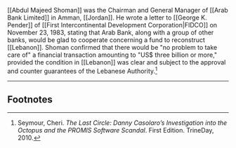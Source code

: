 [[Abdul Majeed Shoman]] was the Chairman and General Manager of [[Arab Bank Limited]] in Amman, [[Jordan]]. He wrote a letter to [[George K. Pender]] of [[First Intercontinental Development Corporation|FIDCO]] on November 23, 1983, stating that Arab Bank, along with a group of other banks, would be glad to cooperate concerning a fund to reconstruct [[Lebanon]]. Shoman confirmed that there would be "no problem to take care of" a financial transaction amounting to "US$ three billion or more," provided the condition in [[Lebanon]] was clear and subject to the approval and counter guarantees of the Lebanese Authority.[^1]

---
## Footnotes

[^1]: Seymour, Cheri. *The Last Circle: Danny Casolaro’s Investigation into the Octopus and the PROMIS Software Scandal*. First Edition. TrineDay, 2010.